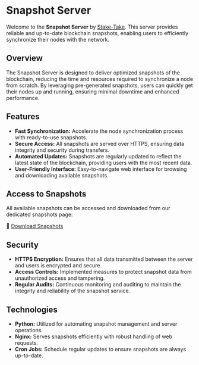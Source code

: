 # Snapshot Server

Welcome to the **Snapshot Server** by [Stake-Take](https://stake-take.com). This server provides reliable and up-to-date blockchain snapshots, enabling users to efficiently synchronize their nodes with the network.

## Overview

The Snapshot Server is designed to deliver optimized snapshots of the blockchain, reducing the time and resources required to synchronize a node from scratch. By leveraging pre-generated snapshots, users can quickly get their nodes up and running, ensuring minimal downtime and enhanced performance.

## Features

- **Fast Synchronization:** Accelerate the node synchronization process with ready-to-use snapshots.
- **Secure Access:** All snapshots are served over HTTPS, ensuring data integrity and security during transfers.
- **Automated Updates:** Snapshots are regularly updated to reflect the latest state of the blockchain, providing users with the most recent data.
- **User-Friendly Interface:** Easy-to-navigate web interface for browsing and downloading available snapshots.

## Access to Snapshots

All available snapshots can be accessed and downloaded from our dedicated snapshots page:

🔗 [Download Snapshots](https://story.stake-take.com/snapshots)

## Security

- **HTTPS Encryption:** Ensures that all data transmitted between the server and users is encrypted and secure.
- **Access Controls:** Implemented measures to protect snapshot data from unauthorized access and tampering.
- **Regular Audits:** Continuous monitoring and auditing to maintain the integrity and reliability of the snapshot service.

## Technologies

- **Python:** Utilized for automating snapshot management and server operations.
- **Nginx:** Serves snapshots efficiently with robust handling of web requests.
- **Cron Jobs:** Schedule regular updates to ensure snapshots are always up-to-date.

